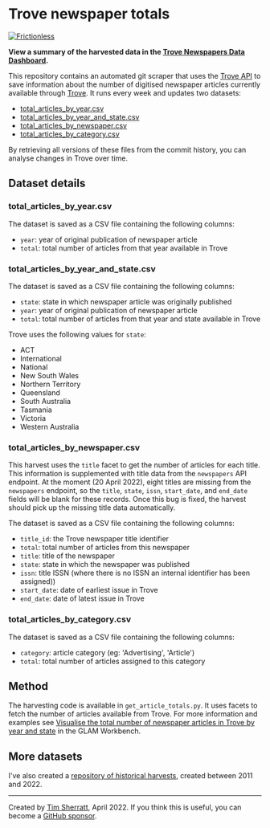 # Trove newspaper totals

[![Frictionless](https://github.com/wragge/trove-newspaper-totals/actions/workflows/frictionless.yaml/badge.svg)](https://repository.frictionlessdata.io/report?user=wragge&repo=trove-newspaper-totals&flow=frictionless)

**View a summary of the harvested data in the [Trove Newspapers Data Dashboard](https://wragge.github.io/trove-newspaper-totals/).**

This repository contains an automated git scraper that uses the [Trove API](https://troveconsole.herokuapp.com/) to save information about the number of digitised newspaper articles currently available through [Trove](https://trove.nla.gov.au/). It runs every week and updates two datasets:

* [total_articles_by_year.csv](data/total_articles_by_year.csv)
* [total_articles_by_year_and_state.csv](data/total_articles_by_year_and_state.csv)
* [total_articles_by_newspaper.csv](data/total_articles_by_newspaper.csv)
* [total_articles_by_category.csv](data/total_articles_by_category.csv)

By retrieving all versions of these files from the commit history, you can analyse changes in Trove over time.

## Dataset details

### total_articles_by_year.csv

The dataset is saved as a CSV file containing the following columns:

* `year`: year of original publication of newspaper article
* `total`: total number of articles from that year available in Trove

### total_articles_by_year_and_state.csv

The dataset is saved as a CSV file containing the following columns:

* `state`: state in which newspaper article was originally published
* `year`: year of original publication of newspaper article
* `total`: total number of articles from that year and state available in Trove

Trove uses the following values for `state`:

* ACT
* International
* National
* New South Wales
* Northern Territory
* Queensland
* South Australia
* Tasmania
* Victoria
* Western Australia

### total_articles_by_newspaper.csv

This harvest uses the `title` facet to get the number of articles for each title. This information is supplemented with title data from the `newspapers` API endpoint. At the moment (20 April 2022), eight titles are missing from the `newspapers` endpoint, so the `title`, `state`, `issn`, `start_date`, and `end_date` fields will be blank for these records. Once this bug is fixed, the harvest should pick up the missing title data automatically.

The dataset is saved as a CSV file containing the following columns:

* `title_id`: the Trove newspaper title identifier
* `total`: total number of articles from this newspaper
* `title`: title of the newspaper
* `state`: state in which the newspaper was published
* `issn`: title ISSN (where there is no ISSN an internal identifier has been assigned))
* `start_date`: date of earliest issue in Trove
* `end_date`: date of latest issue in Trove

### total_articles_by_category.csv

The dataset is saved as a CSV file containing the following columns:

* `category`: article category (eg: 'Advertising', 'Article')
* `total`: total number of articles assigned to this category

## Method

The harvesting code is available in `get_article_totals.py`. It uses facets to fetch the number of articles available from Trove. For more information and examples see [Visualise the total number of newspaper articles in Trove by year and state](https://glam-workbench.net/trove-newspapers/#visualise-the-total-number-of-newspaper-articles-in-trove-by-year-and-state) in the GLAM Workbench.

## More datasets

I've also created a [repository of historical harvests](https://github.com/wragge/trove-newspaper-totals-historical), created between 2011 and 2022.

---

Created by [Tim Sherratt](https://timsherratt.org), April 2022. If you think this is useful, you can become a [GitHub sponsor](https://github.com/sponsors/wragge).

